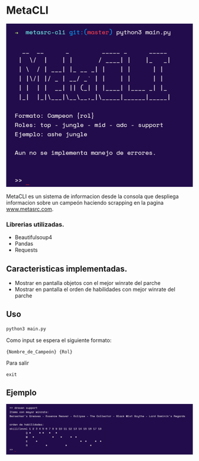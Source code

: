 # MetaCLI
![](img/metacli.png)

MetaCLI es un sistema de informacion desde la consola que despliega informacion sobre un campeón haciendo scrapping en la pagina www.metasrc.com.
### Librerias utilizadas.
- Beautifulsoup4
- Pandas
- Requests
## Caracteristicas implementadas.
- Mostrar en pantalla objetos con el mejor winrate del parche
- Mostrar en pantalla el orden de habilidades con mejor winrate del parche

## Uso
```bash
python3 main.py
```
Como input se espera el siguiente formato:
```
{Nombre_de_Campeón} {Rol}
```
Para salir
```
exit
```
## Ejemplo
![](/img/metacli-uso.png)




















